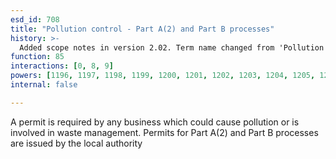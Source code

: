 ```yaml
---
esd_id: 708
title: "Pollution control - Part A(2) and Part B processes"
history: >-
  Added scope notes in version 2.02. Term name changed from 'Pollution control - Part B authorisation' to 'Pollution control - inspection and regulation of premises - Part B processes' in version 3.00. Scope notes and name changed in version 3.09. Name changed to 'Pollution control - part A(2) and part B processes' in version 4.00.
function: 85
interactions: [0, 8, 9]
powers: [1196, 1197, 1198, 1199, 1200, 1201, 1202, 1203, 1204, 1205, 1206, 1207, 2105, 2105, 2105, 2105, 2105, 2106, 2106, 2106, 2106, 2106, 2107, 2107, 2107, 2107, 2107, 2790]
internal: false

---
```


A permit is required by any business which could cause pollution or is involved in waste management. Permits for Part A(2) and Part B processes are issued by the local authority

